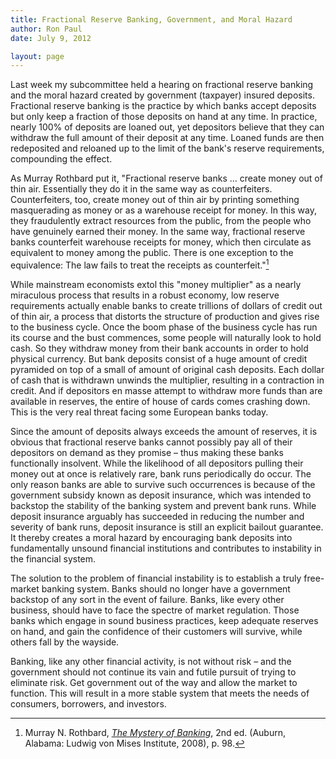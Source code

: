```yaml
---
title: Fractional Reserve Banking, Government, and Moral Hazard
author: Ron Paul
date: July 9, 2012

layout: page
---
```


Last week my subcommittee held a hearing on fractional reserve banking
and the moral hazard created by government (taxpayer) insured deposits. 
Fractional reserve banking is the practice by which banks accept
deposits but only keep a fraction of those deposits on hand at any time.
In practice, nearly 100% of deposits are loaned out, yet depositors
believe that they can withdraw the full amount of their deposit at any
time. Loaned funds are then redeposited and reloaned up to the limit of
the bank's reserve requirements, compounding the effect.

As Murray Rothbard put it, "Fractional reserve banks ... create money
out of thin air.  Essentially they do it in the same way as
counterfeiters. Counterfeiters, too, create money out of thin air by
printing something masquerading as money or as a warehouse receipt for
money. In this way, they fraudulently extract resources from the public,
from the people who have genuinely earned their money. In the same way,
fractional reserve banks counterfeit warehouse receipts for money, which
then circulate as equivalent to money among the public. There is one
exception to the equivalence: The law fails to treat the receipts as
counterfeit."[^1]

While mainstream economists extol this "money multiplier" as a nearly
miraculous process that results in a robust economy, low reserve
requirements actually enable banks to create trillions of dollars of
credit out of thin air, a process that distorts the structure of
production and gives rise to the business cycle. Once the boom phase of
the business cycle has run its course and the bust commences, some
people will naturally look to hold cash. So they withdraw money from
their bank accounts in order to hold physical currency. But bank
deposits consist of a huge amount of credit pyramided on top of a small
of amount of original cash deposits. Each dollar of cash that is
withdrawn unwinds the multiplier, resulting in a contraction in credit.
And if depositors en masse attempt to withdraw more funds than are
available in reserves, the entire of house of cards comes crashing down.
This is the very real threat facing some European banks today.

Since the amount of deposits always exceeds the amount of reserves, it
is obvious that fractional reserve banks cannot possibly pay all of
their depositors on demand as they promise – thus making these banks
functionally insolvent. While the likelihood of all depositors pulling
their money out at once is relatively rare, bank runs periodically do
occur. The only reason banks are able to survive such occurrences is
because of the government subsidy known as deposit insurance, which was
intended to backstop the stability of the banking system and prevent
bank runs. While deposit insurance arguably has succeeded in reducing
the number and severity of bank runs, deposit insurance is still an
explicit bailout guarantee. It thereby creates a moral hazard by
encouraging bank deposits into fundamentally unsound financial
institutions and contributes to instability in the financial system.

The solution to the problem of financial instability is to establish a
truly free-market banking system. Banks should no longer have a
government backstop of any sort in the event of failure. Banks, like
every other business, should have to face the spectre of market
regulation. Those banks which engage in sound business practices, keep
adequate reserves on hand, and gain the confidence of their customers
will survive, while others fall by the wayside.

Banking, like any other financial activity, is not without risk – and
the government should not continue its vain and futile pursuit of trying
to eliminate risk. Get government out of the way and allow the market to
function. This will result in a more stable system that meets the needs
of consumers, borrowers, and investors.

[^1]: Murray N. Rothbard, *[The Mystery of
Banking](http://j.mp/U4bDlN)*, 2nd
ed. (Auburn, Alabama: Ludwig von Mises Institute, 2008), p. 98.
